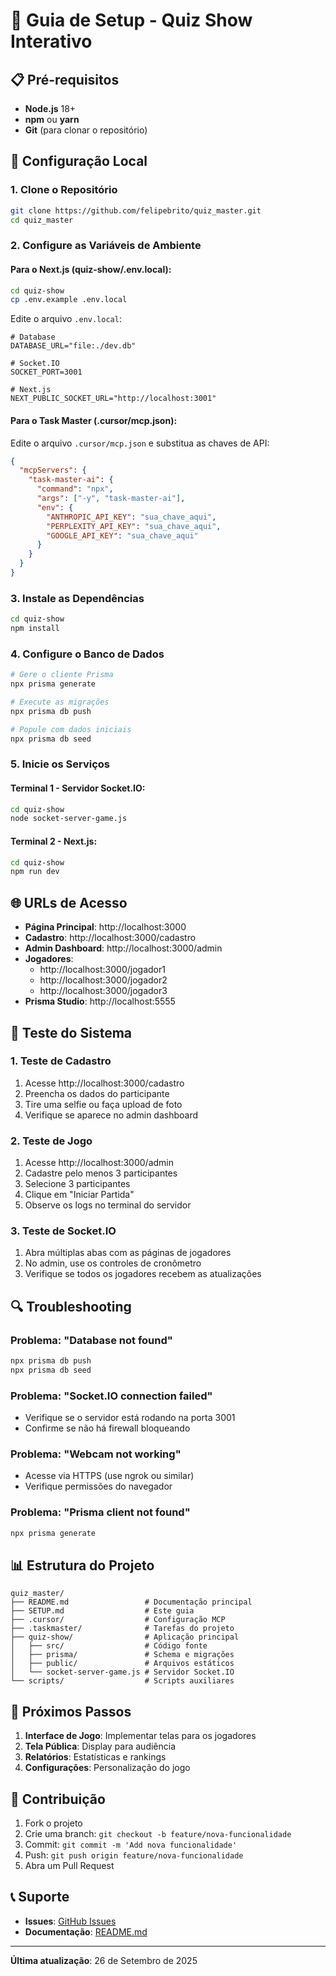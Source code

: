 # 🚀 Guia de Setup - Quiz Show Interativo

## 📋 Pré-requisitos

- **Node.js** 18+ 
- **npm** ou **yarn**
- **Git** (para clonar o repositório)

## 🔧 Configuração Local

### 1. Clone o Repositório
```bash
git clone https://github.com/felipebrito/quiz_master.git
cd quiz_master
```

### 2. Configure as Variáveis de Ambiente

#### Para o Next.js (quiz-show/.env.local):
```bash
cd quiz-show
cp .env.example .env.local
```

Edite o arquivo `.env.local`:
```env
# Database
DATABASE_URL="file:./dev.db"

# Socket.IO
SOCKET_PORT=3001

# Next.js
NEXT_PUBLIC_SOCKET_URL="http://localhost:3001"
```

#### Para o Task Master (.cursor/mcp.json):
Edite o arquivo `.cursor/mcp.json` e substitua as chaves de API:
```json
{
  "mcpServers": {
    "task-master-ai": {
      "command": "npx",
      "args": ["-y", "task-master-ai"],
      "env": {
        "ANTHROPIC_API_KEY": "sua_chave_aqui",
        "PERPLEXITY_API_KEY": "sua_chave_aqui",
        "GOOGLE_API_KEY": "sua_chave_aqui"
      }
    }
  }
}
```

### 3. Instale as Dependências
```bash
cd quiz-show
npm install
```

### 4. Configure o Banco de Dados
```bash
# Gere o cliente Prisma
npx prisma generate

# Execute as migrações
npx prisma db push

# Popule com dados iniciais
npx prisma db seed
```

### 5. Inicie os Serviços

#### Terminal 1 - Servidor Socket.IO:
```bash
cd quiz-show
node socket-server-game.js
```

#### Terminal 2 - Next.js:
```bash
cd quiz-show
npm run dev
```

## 🌐 URLs de Acesso

- **Página Principal**: http://localhost:3000
- **Cadastro**: http://localhost:3000/cadastro
- **Admin Dashboard**: http://localhost:3000/admin
- **Jogadores**: 
  - http://localhost:3000/jogador1
  - http://localhost:3000/jogador2
  - http://localhost:3000/jogador3
- **Prisma Studio**: http://localhost:5555

## 🧪 Teste do Sistema

### 1. Teste de Cadastro
1. Acesse http://localhost:3000/cadastro
2. Preencha os dados do participante
3. Tire uma selfie ou faça upload de foto
4. Verifique se aparece no admin dashboard

### 2. Teste de Jogo
1. Acesse http://localhost:3000/admin
2. Cadastre pelo menos 3 participantes
3. Selecione 3 participantes
4. Clique em "Iniciar Partida"
5. Observe os logs no terminal do servidor

### 3. Teste de Socket.IO
1. Abra múltiplas abas com as páginas de jogadores
2. No admin, use os controles de cronômetro
3. Verifique se todos os jogadores recebem as atualizações

## 🔍 Troubleshooting

### Problema: "Database not found"
```bash
npx prisma db push
npx prisma db seed
```

### Problema: "Socket.IO connection failed"
- Verifique se o servidor está rodando na porta 3001
- Confirme se não há firewall bloqueando

### Problema: "Webcam not working"
- Acesse via HTTPS (use ngrok ou similar)
- Verifique permissões do navegador

### Problema: "Prisma client not found"
```bash
npx prisma generate
```

## 📊 Estrutura do Projeto

```
quiz_master/
├── README.md                 # Documentação principal
├── SETUP.md                  # Este guia
├── .cursor/                  # Configuração MCP
├── .taskmaster/              # Tarefas do projeto
├── quiz-show/                # Aplicação principal
│   ├── src/                  # Código fonte
│   ├── prisma/               # Schema e migrações
│   ├── public/               # Arquivos estáticos
│   └── socket-server-game.js # Servidor Socket.IO
└── scripts/                  # Scripts auxiliares
```

## 🎯 Próximos Passos

1. **Interface de Jogo**: Implementar telas para os jogadores
2. **Tela Pública**: Display para audiência
3. **Relatórios**: Estatísticas e rankings
4. **Configurações**: Personalização do jogo

## 🤝 Contribuição

1. Fork o projeto
2. Crie uma branch: `git checkout -b feature/nova-funcionalidade`
3. Commit: `git commit -m 'Add nova funcionalidade'`
4. Push: `git push origin feature/nova-funcionalidade`
5. Abra um Pull Request

## 📞 Suporte

- **Issues**: [GitHub Issues](https://github.com/felipebrito/quiz_master/issues)
- **Documentação**: [README.md](README.md)

---

**Última atualização**: 26 de Setembro de 2025

